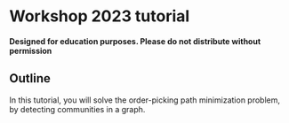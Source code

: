 # Workshop 2023 tutorial
#### Designed for education purposes. Please do not distribute without permission

## Outline

In this tutorial, you will solve the order-picking path minimization problem, by detecting communities in a graph.

